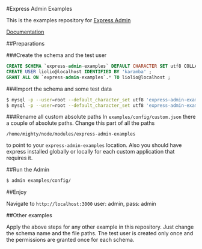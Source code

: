 
#Express Admin Examples

This is the examples repository for [Express Admin][1]

[Documentation][2]

##Preparations

###Create the schema and the test user
```sql
CREATE SCHEMA `express-admin-examples` DEFAULT CHARACTER SET utf8 COLLATE utf8_general_ci ;
CREATE USER liolio@localhost IDENTIFIED BY 'karamba' ;
GRANT ALL ON `express-admin-examples`.* TO liolio@localhost ;
```

###Import the schema and some test data
```bash
$ mysql -p --user=root --default_character_set utf8 'express-admin-examples' < fixtures/examples/schema.sql
$ mysql -p --user=root --default_character_set utf8 'express-admin-examples' < fixtures/examples/insert.sql
```

###Rename all custom absolute paths
In `examples/config/custom.json` there a couple of absolute paths. Change this part of all the paths

```
/home/mighty/node/modules/express-admin-examples
```
to point to your `express-admin-examples` location. Also you should have express installed globally or locally for each custom application that requires it.

##Run the Admin

```bash
$ admin examples/config/
```

##Enjoy

Navigate to `http://localhost:3000`
user: admin, pass: admin

##Other examples

Apply the above steps for any other example in this repository. Just change the schema name and the file paths. The test user is created only once and the permissions are granted once for each schema.


  [1]: https://github.com/simov/express-admin
  [2]: https://simov.github.com/express-admin-site